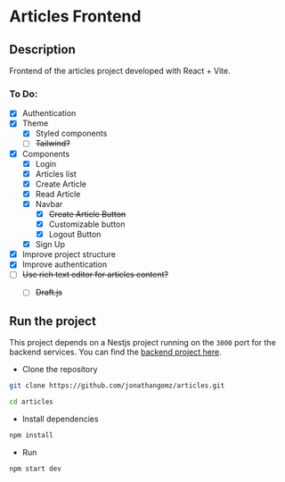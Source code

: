 # Articles Frontend

## Description
Frontend of the articles project developed with React + Vite.

### To Do:
- [X] Authentication
- [X] Theme
  - [X] Styled components
  - [ ] ~~Tailwind?~~
- [X] Components
  - [X] Login
  - [X] Articles list
  - [X] Create Article
  - [X] Read Article
  - [X] Navbar
    - [X] ~~Create Article Button~~
    - [X] Customizable button
    - [X] Logout Button
  - [X] Sign Up
- [X] Improve project structure
- [X] Improve authentication
- [ ] ~~Use rich text editor for articles content?~~
  - [ ] ~~Draft.js~~


## Run the project

This project depends on a Nestjs project running on the `3000` port for the backend services. You can find the [backend project here](https://github.com/jonathangomz/articles-api).

- Clone the repository

```bash
git clone https://github.com/jonathangomz/articles.git

cd articles
```

- Install dependencies

```bash
npm install
```

- Run

```bash
npm start dev
```